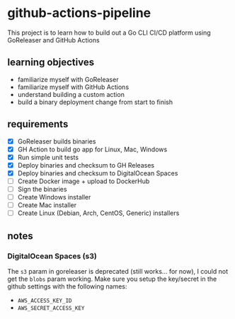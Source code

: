 # github-actions-pipeline
This project is to learn how to build out a Go CLI CI/CD platform using GoReleaser and GitHub Actions

## learning objectives

- familiarize myself with GoReleaser
- familiarize myself with GitHub Actions
 - understand building a custom action
- build a binary deployment change from start to finish

## requirements

- [x] GoReleaser builds binaries
- [x] GH Action to build go app for Linux, Mac, Windows
- [x] Run simple unit tests
- [x] Deploy binaries and checksum to GH Releases
- [x] Deploy binaries and checksum to DigitalOcean Spaces
- [ ] Create Docker image + upload to DockerHub
- [ ] Sign the binaries
- [ ] Create Windows installer
- [ ] Create Mac installer
- [ ] Create Linux (Debian, Arch, CentOS, Generic) installers

## notes

### DigitalOcean Spaces (s3)
The `s3` param in goreleaser is deprecated (still works... for now), I could not get the `blobs` param working. Make sure you setup the key/secret in the github settings with the following names:
- `AWS_ACCESS_KEY_ID`
- `AWS_SECRET_ACCESS_KEY`